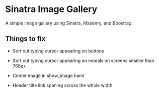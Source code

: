 # Sinatra Image Gallery

A simple image gallery using Sinatra, Masonry, and Boostrap.

## Things to fix

- Sort out typing cursor appearing on buttons
- Sort out typing cursor appearing on modals on screens smaller than 768px

- Center image in show_image.haml
- Header title link spaning across the whole width